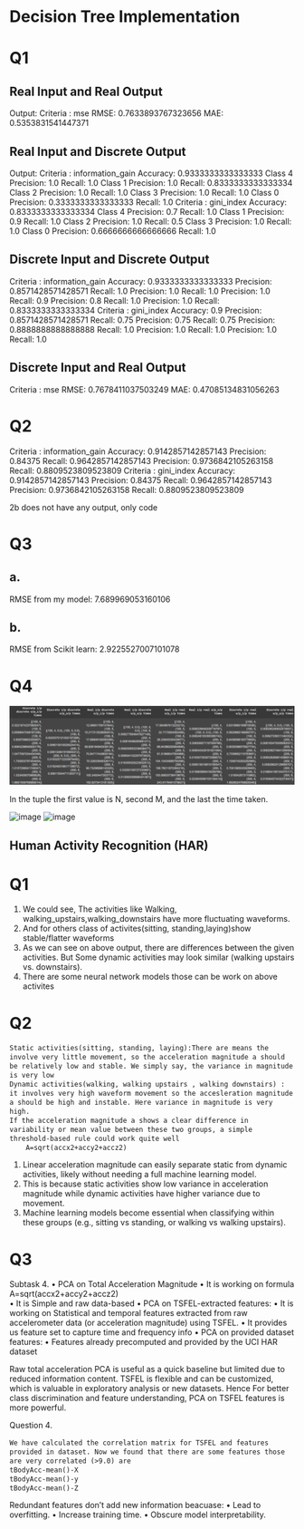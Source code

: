 # Decision Tree Implementation

# Q1

## Real Input and Real Output

Output:
Criteria : mse
RMSE: 0.7633893767323656
MAE: 0.5353831541447371

## Real Input and Discrete Output

Output:
Criteria : information_gain
Accuracy: 0.9333333333333333
Class 4
Precision: 1.0
Recall: 1.0
Class 1
Precision: 1.0
Recall: 0.8333333333333334
Class 2
Precision: 1.0
Recall: 1.0
Class 3
Precision: 1.0
Recall: 1.0
Class 0
Precision: 0.3333333333333333
Recall: 1.0
Criteria : gini_index
Accuracy: 0.8333333333333334
Class 4
Precision: 0.7
Recall: 1.0
Class 1
Precision: 0.9
Recall: 1.0
Class 2
Precision: 1.0
Recall: 0.5
Class 3
Precision: 1.0
Recall: 1.0
Class 0
Precision: 0.6666666666666666
Recall: 1.0

## Discrete Input and Discrete Output

Criteria : information_gain
Accuracy: 0.9333333333333333
Precision: 0.8571428571428571
Recall: 1.0
Precision: 1.0
Recall: 1.0
Precision: 1.0
Recall: 0.9
Precision: 0.8
Recall: 1.0
Precision: 1.0
Recall: 0.8333333333333334
Criteria : gini_index
Accuracy: 0.9
Precision: 0.8571428571428571
Recall: 0.75
Precision: 0.75
Recall: 0.75
Precision: 0.8888888888888888
Recall: 1.0
Precision: 1.0
Recall: 1.0
Precision: 1.0
Recall: 1.0

## Discrete Input and Real Output

Criteria : mse
RMSE: 0.7678411037503249
MAE: 0.47085134831056263

# Q2

Criteria : information_gain
Accuracy: 0.9142857142857143
Precision: 0.84375
Recall: 0.9642857142857143
Precision: 0.9736842105263158
Recall: 0.8809523809523809
Criteria : gini_index
Accuracy: 0.9142857142857143
Precision: 0.84375
Recall: 0.9642857142857143
Precision: 0.9736842105263158
Recall: 0.8809523809523809

2b does not have any output, only code

# Q3

## a.

RMSE from my model: 7.689969053160106

## b.

RMSE from Scikit learn: 2.9225527007101078

# Q4

![alt text](image.png)

In the tuple the first value is N, second M, and the last the time taken.

<img width="1160" height="603" alt="image" src="https://github.com/user-attachments/assets/02e1df88-6378-4b3f-a965-818b4d4e2f08" />
<img width="1173" height="603" alt="image" src="https://github.com/user-attachments/assets/cd0a6e28-d9d6-40ed-92d5-a8a04fef493e" />



## Human Activity Recognition (HAR)

# Q1

1. We could see, The activities like Walking, walking_upstairs,walking_downstairs have more fluctuating waveforms.
2. And for others class of activites(sitting, standing,laying)show stable/flatter waveforms
3. As we can see on above output, there are differences between the given activities. But Some dynamic activities may look similar (walking upstairs vs. downstairs).
4. There are some neural network models those can be work on above activites

# Q2

    Static activities(sitting, standing, laying):There are means the involve very little movement, so the acceleration magnitude a should be relatively low and stable. We simply say, the variance in magnitude is very low
    Dynamic activities(walking, walking upstairs , walking downstairs) : it involves very high waveform movement so the accesleration magnitude a should be high and instable. Here variance in magnitude is very high.
    If the acceleration magnitude a shows a clear difference in variability or mean value between these two groups, a simple threshold-based rule could work quite well
    	A=sqrt(accx2+accy2+accz2)

1. Linear acceleration magnitude can easily separate static from dynamic activities, likely without needing a full machine learning model.
2. This is because static activities show low variance in acceleration magnitude while dynamic activities have higher variance due to movement.
3. Machine learning models become essential when classifying within these groups (e.g., sitting vs standing, or walking vs walking upstairs).

# Q3

Subtask 4.
• PCA on Total Acceleration Magnitude
• It is working on formula A=sqrt(accx2+accy2+accz2)  
• It is Simple and raw data-based
• PCA on TSFEL-extracted features:
• It is working on Statistical and temporal features extracted from raw accelerometer data (or acceleration magnitude) using TSFEL.
• It provides us feature set to capture time and frequency info
• PCA on provided dataset features:
• Features already precomputed and provided by the UCI HAR dataset

Raw total acceleration PCA is useful as a quick baseline but limited due to reduced information content.
TSFEL is flexible and can be customized, which is valuable in exploratory analysis or new datasets.
Hence For better class discrimination and feature understanding, PCA on TSFEL features is more powerful.

Question 4.

    We have calculated the correlation matrix for TSFEL and features provided in dataset. Now we found that there are some features those are very correlated (>9.0) are
    tBodyAcc-mean()-X
    tBodyAcc-mean()-y
    tBodyAcc-mean()-Z

Redundant features don’t add new information beacuase:
• Lead to overfitting.
• Increase training time.
• Obscure model interpretability.
